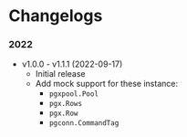 # Changelogs

### 2022

- v1.0.0 - v1.1.1 (2022-09-17)
    - Initial release
    - Add mock support for these instance:
      - `pgxpool.Pool`
      - `pgx.Rows`
      - `pgx.Row`
      - `pgconn.CommandTag`
